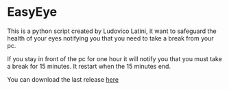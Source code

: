 # EasyEye
This is a python script created by Ludovico Latini, it want to safeguard the health of your eyes notifying you that you need to take a break from your pc.


If you stay in front of the pc for one hour it will notify you that you must take a break for 15 minutes. It restart when the 15 minutes end.

You can download the last release [here](https://github.com/Lambru99/EasyEye/releases)
